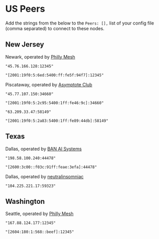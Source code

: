 # US Peers

Add the strings from the below to the `Peers: [],` list of your config file (comma separated) to connect to these nodes.

## New Jersey

Newark, operated by [Philly Mesh](https://phillymesh.net)

`"45.76.166.128:12345"`

`"[2001:19f0:5:6ed:5400:ff:fe5f:94f7]:12345"`

Piscataway, operated by [Asymptote Club](https://asymptote.club)

`"45.77.107.150:34660"`

`"[2001:19f0:5:2c95:5400:1ff:fe46:9c]:34660"`

`"63.209.33.47:58149"`

`"[2001:19f0:5:2a83:5400:1ff:fe89:44db]:58149"`

## Texas

Dallas, operated by [BAN AI Systems](https://ban.ai/)

`"198.58.100.240:44478"`

`"[2600:3c00::f03c:91ff:feae:3efa]:44478"`

Dallas, operated by [neutralinsomniac](https://github.com/neutralinsomniac)

`"104.225.221.17:59323"`

## Washington

Seattle, operated by [Philly Mesh](https://phillymesh.net)

`"167.88.124.177:12345"`

`"[2604:180:1:568::beef]:12345"`
